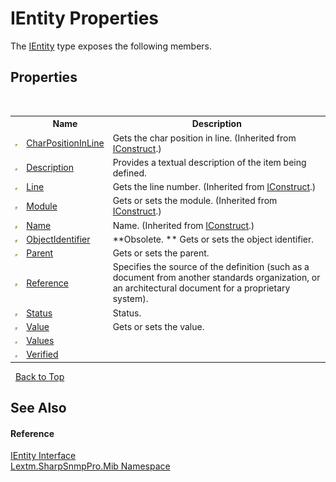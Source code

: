 # IEntity Properties
 

The <a href="T_Lextm_SharpSnmpPro_Mib_IEntity">IEntity</a> type exposes the following members.


## Properties
&nbsp;<table><tr><th></th><th>Name</th><th>Description</th></tr><tr><td>![Public property](media/pubproperty.gif "Public property")</td><td><a href="P_Lextm_SharpSnmpPro_Mib_IConstruct_CharPositionInLine">CharPositionInLine</a></td><td>
Gets the char position in line.
 (Inherited from <a href="T_Lextm_SharpSnmpPro_Mib_IConstruct">IConstruct</a>.)</td></tr><tr><td>![Public property](media/pubproperty.gif "Public property")</td><td><a href="P_Lextm_SharpSnmpPro_Mib_IEntity_Description">Description</a></td><td>
Provides a textual description of the item being defined.</td></tr><tr><td>![Public property](media/pubproperty.gif "Public property")</td><td><a href="P_Lextm_SharpSnmpPro_Mib_IConstruct_Line">Line</a></td><td>
Gets the line number.
 (Inherited from <a href="T_Lextm_SharpSnmpPro_Mib_IConstruct">IConstruct</a>.)</td></tr><tr><td>![Public property](media/pubproperty.gif "Public property")</td><td><a href="P_Lextm_SharpSnmpPro_Mib_IConstruct_Module">Module</a></td><td>
Gets or sets the module.
 (Inherited from <a href="T_Lextm_SharpSnmpPro_Mib_IConstruct">IConstruct</a>.)</td></tr><tr><td>![Public property](media/pubproperty.gif "Public property")</td><td><a href="P_Lextm_SharpSnmpPro_Mib_IConstruct_Name">Name</a></td><td>
Name.
 (Inherited from <a href="T_Lextm_SharpSnmpPro_Mib_IConstruct">IConstruct</a>.)</td></tr><tr><td>![Public property](media/pubproperty.gif "Public property")</td><td><a href="P_Lextm_SharpSnmpPro_Mib_IEntity_ObjectIdentifier">ObjectIdentifier</a></td><td> **Obsolete. **
Gets or sets the object identifier.</td></tr><tr><td>![Public property](media/pubproperty.gif "Public property")</td><td><a href="P_Lextm_SharpSnmpPro_Mib_IEntity_Parent">Parent</a></td><td>
Gets or sets the parent.</td></tr><tr><td>![Public property](media/pubproperty.gif "Public property")</td><td><a href="P_Lextm_SharpSnmpPro_Mib_IEntity_Reference">Reference</a></td><td>
Specifies the source of the definition (such as a document from another standards organization, or an architectural document for a proprietary system).</td></tr><tr><td>![Public property](media/pubproperty.gif "Public property")</td><td><a href="P_Lextm_SharpSnmpPro_Mib_IEntity_Status">Status</a></td><td>
Status.</td></tr><tr><td>![Public property](media/pubproperty.gif "Public property")</td><td><a href="P_Lextm_SharpSnmpPro_Mib_IEntity_Value">Value</a></td><td>
Gets or sets the value.</td></tr><tr><td>![Public property](media/pubproperty.gif "Public property")</td><td><a href="P_Lextm_SharpSnmpPro_Mib_IEntity_Values">Values</a></td><td /></tr><tr><td>![Public property](media/pubproperty.gif "Public property")</td><td><a href="P_Lextm_SharpSnmpPro_Mib_IEntity_Verified">Verified</a></td><td /></tr></table>&nbsp;
<a href="#ientity-properties">Back to Top</a>

## See Also


#### Reference
<a href="T_Lextm_SharpSnmpPro_Mib_IEntity">IEntity Interface</a><br /><a href="N_Lextm_SharpSnmpPro_Mib">Lextm.SharpSnmpPro.Mib Namespace</a><br />
